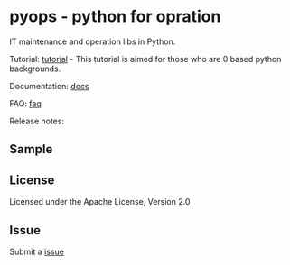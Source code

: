 pyops - python for opration
===========================

IT maintenance and operation libs in Python.



Tutorial: [tutorial](tutorial/index) - This tutorial is aimed for those who are 0 based python backgrounds. 

Documentation: [docs](index)

FAQ: [faq](faq)

Release notes: []()


Sample
-------




License
-------
Licensed under the Apache License, Version 2.0

Issue
-----
Submit a [issue][Issue]



[Issue]:                https://github.com/webji/pyops/issues

